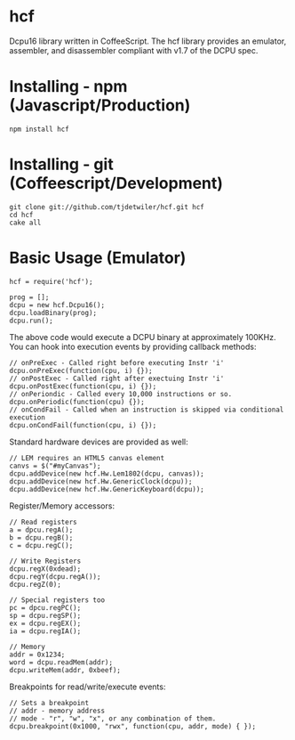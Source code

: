 hcf
===

Dcpu16 library written in CoffeeScript. The hcf library provides an emulator,
assembler, and disassembler compliant with v1.7 of the DCPU spec.

# Installing - npm (Javascript/Production)
    npm install hcf

# Installing - git (Coffeescript/Development)
    git clone git://github.com/tjdetwiler/hcf.git hcf
    cd hcf
    cake all
    
# Basic Usage (Emulator)

    hcf = require('hcf');
  
    prog = [];
    dcpu = new hcf.Dcpu16();
    dcpu.loadBinary(prog);
    dcpu.run();

The above code would execute a DCPU binary at approximately 100KHz.
You can hook into execution events by providing callback methods:

    // onPreExec - Called right before executing Instr 'i'
    dcpu.onPreExec(function(cpu, i) {});
    // onPostExec - Called right after exectuing Instr 'i'
    dcpu.onPostExec(function(cpu, i) {});
    // onPeriondic - Called every 10,000 instructions or so.
    dcpu.onPeriodic(function(cpu) {});
    // onCondFail - Called when an instruction is skipped via conditional execution
    dcpu.onCondFail(function(cpu, i) {});

Standard hardware devices are provided as well:

    // LEM requires an HTML5 canvas element
    canvs = $("#myCanvas");
    dcpu.addDevice(new hcf.Hw.Lem1802(dcpu, canvas));
    dcpu.addDevice(new hcf.Hw.GenericClock(dcpu));
    dcpu.addDevice(new hcf.Hw.GenericKeyboard(dcpu));

Register/Memory accessors:

    // Read registers
    a = dpcu.regA();
    b = dcpu.regB();
    c = dcpu.regC();
  
    // Write Registers
    dcpu.regX(0xdead);
    dcpu.regY(dcpu.regA());
    dcpu.regZ(0);
    
    // Special registers too
    pc = dpcu.regPC();
    sp = dcpu.regSP();
    ex = dcpu.regEX();
    ia = dcpu.regIA();
    
    // Memory
    addr = 0x1234;
    word = dcpu.readMem(addr);
    dcpu.writeMem(addr, 0xbeef);
    
Breakpoints for read/write/execute events:

    // Sets a breakpoint
    // addr - memory address
    // mode - "r", "w", "x", or any combination of them.
    dcpu.breakpoint(0x1000, "rwx", function(cpu, addr, mode) { });
